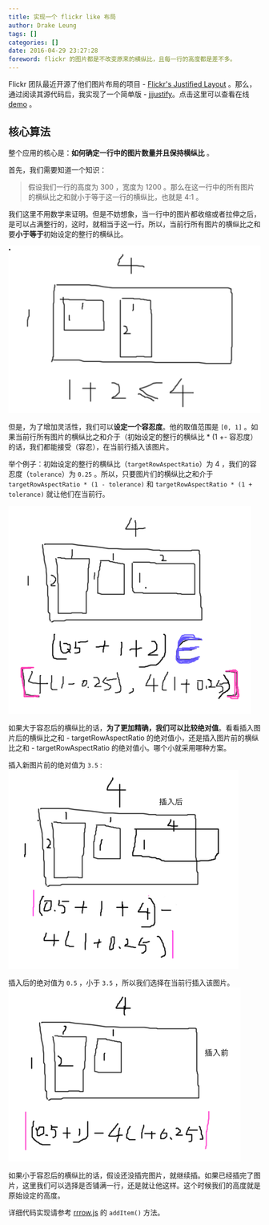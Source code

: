 ```yaml
---
title: 实现一个 flickr like 布局
author: Drake Leung
tags: []
categories: []
date: 2016-04-29 23:27:28
foreword: flickr 的图片都是不改变原来的横纵比，且每一行的高度都是差不多。
---
```


Flickr 团队最近开源了他们图片布局的项目 - [Flickr's Justified Layout](https://github.com/flickr/justified-layout/blob/master/README.md) 。那么，通过阅读其源代码后，我实现了一个简单版 - [jjjustify](https://github.com/DrakeLeung/demo/blob/gh-pages/toys%2Fjjjustify%2FREADME.md)。点击这里可以查看在线 [demo](http://frontend-addiction.github.io/Baidu-IFE/stage03/task43/flickr/index.html) 。

## 核心算法
整个应用的核心是：**如何确定一行中的图片数量并且保持横纵比** 。

首先，我们需要知道一个知识：

> 假设我们一行的高度为 300 ，宽度为 1200 。那么在这一行中的所有图片的横纵比之和就小于等于这一行的横纵比，也就是 4:1 。

我们这里不用数学来证明。但是不妨想象，当一行中的图片都收缩或者拉伸之后，是可以占满整行的，这时，就相当于这一行。所以，当前行所有图片的横纵比之和要**小于等于**初始设定的整行的横纵比。

![](/flickr1.png)

但是，为了增加灵活性，我们可以**设定一个容忍度**。他的取值范围是 `[0, 1]` 。如果当前行所有图片的横纵比之和介于（初始设定的整行的横纵比 * (1 +- 容忍度）的话，我们都能接受（容忍），在当前行插入该图片。

举个例子：初始设定的整行的横纵比（`targetRowAspectRatio`）为 4 ，我们的容忍度（`tolerance`）为 `0.25` 。所以，只要图片们的横纵比之和介于 `targetRowAspectRatio * (1 - tolerance)` 和 `targetRowAspectRatio * (1 + tolerance)` 就让他们在当前行。

![](/flickr2.png)

如果大于容忍后的横纵比的话，**为了更加精确，我们可以比较绝对值**。看看插入图片后的横纵比之和 - targetRowAspectRatio 的绝对值小，还是插入图片前的横纵比之和 - targetRowAspectRatio 的绝对值小。哪个小就采用哪种方案。

插入新图片前的绝对值为 `3.5` :
![](/flickr3.png)

插入后的绝对值为 `0.5` ，小于 `3.5` ，所以我们选择在当前行插入该图片。
![](/flickr4.png)


如果小于容忍后的横纵比的话，假设还没插完图片，就继续插。如果已经插完了图片，这里我们可以选择是否铺满一行，还是就让他这样。这个时候我们的高度就是原始设定的高度。

详细代码实现请参考 [rrrow.js](https://github.com/DrakeLeung/demo/blob/gh-pages/toys%2Fjjjustify%2Frrrow.js) 的 `addItem()` 方法。